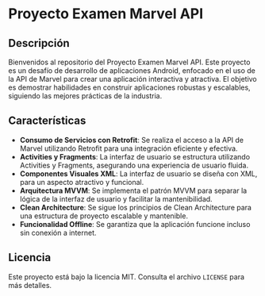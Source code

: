 # Proyecto Examen Marvel API

## Descripción
Bienvenidos al repositorio del Proyecto Examen Marvel API. Este proyecto es un desafío de desarrollo de aplicaciones Android, enfocado en el uso de la API de Marvel para crear una aplicación interactiva y atractiva. 
El objetivo es demostrar habilidades en construir aplicaciones robustas y escalables, siguiendo las mejores prácticas de la industria.

## Características
- **Consumo de Servicios con Retrofit**: Se realiza el acceso a la API de Marvel utilizando Retrofit para una integración eficiente y efectiva.
- **Activities y Fragments**: La interfaz de usuario se estructura utilizando Activities y Fragments, asegurando una experiencia de usuario fluida.
- **Componentes Visuales XML**: La interfaz de usuario se diseña con XML, para un aspecto atractivo y funcional.
- **Arquitectura MVVM**: Se implementa el patrón MVVM para separar la lógica de la interfaz de usuario y facilitar la mantenibilidad.
- **Clean Architecture**: Se sigue los principios de Clean Architecture para una estructura de proyecto escalable y mantenible.
- **Funcionalidad Offline**: Se garantiza que la aplicación funcione incluso sin conexión a internet.

## Licencia
Este proyecto está bajo la licencia MIT. Consulta el archivo `LICENSE` para más detalles.
